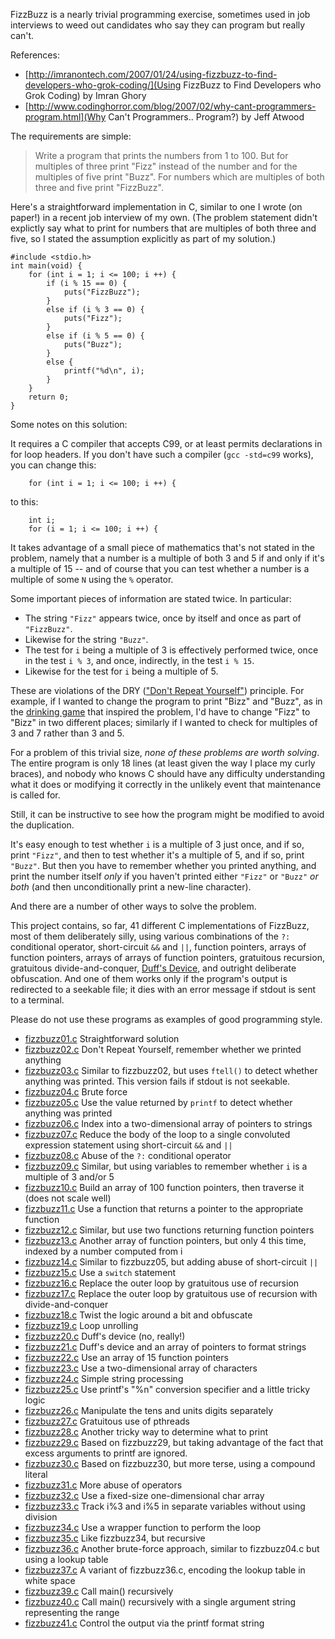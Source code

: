 FizzBuzz is a nearly trivial programming exercise, sometimes used in
job interviews to weed out candidates who say they can program but
really can't.

References:

* [http://imranontech.com/2007/01/24/using-fizzbuzz-to-find-developers-who-grok-coding/](Using FizzBuzz to Find Developers who Grok Coding) by Imran Ghory
* [http://www.codinghorror.com/blog/2007/02/why-cant-programmers-program.html](Why Can't Programmers.. Program?) by Jeff Atwood

The requirements are simple:

> Write a program that prints the numbers from 1 to 100. But for multiples
> of three print "Fizz" instead of the number and for the multiples of
> five print "Buzz". For numbers which are multiples of both three and
> five print "FizzBuzz".

Here's a straightforward implementation in C, similar to one I wrote
(on paper!) in a recent job interview of my own.  (The problem
statement didn't explictly say what to print for numbers that are
multiples of both three and five, so I stated the assumption explicitly
as part of my solution.)

    #include <stdio.h>
    int main(void) {
        for (int i = 1; i <= 100; i ++) {
            if (i % 15 == 0) {
                puts("FizzBuzz");
            }
            else if (i % 3 == 0) {
                puts("Fizz");
            }
            else if (i % 5 == 0) {
                puts("Buzz");
            }
            else {
                printf("%d\n", i);
            }
        }
        return 0;
    }

Some notes on this solution:

It requires a C compiler that accepts C99, or at least permits
declarations in for loop headers.  If you don't have such a compiler
(`gcc -std=c99` works), you can change this:

        for (int i = 1; i <= 100; i ++) {

to this:

        int i;
        for (i = 1; i <= 100; i ++) {

It takes advantage of a small piece of mathematics that's not stated
in the problem, namely that a number is a multiple of both 3 and 5
if and only if it's a multiple of 15 -- and of course that you can
test whether a number is a multiple of some `N` using the `%` operator.

Some important pieces of information are stated twice.  In particular:

* The string `"Fizz"` appears twice, once by itself and once as part of `"FizzBuzz"`.
* Likewise for the string `"Buzz"`.
* The test for `i` being a multiple of 3 is effectively performed
  twice, once in the test `i % 3`, and once, indirectly, in the test
  `i % 15`.
* Likewise for the test for `i` being a multiple of 5.

These are violations of the DRY (["Don't Repeat
Yourself"](http://en.wikipedia.org/wiki/DRY)) principle.  For example,
if I wanted to change the program to print "Bizz" and "Buzz",
as in the [drinking game](http://en.wikipedia.org/wiki/Bizz_Buzz)
that inspired the problem, I'd have to change "Fizz" to "Bizz" in
two different places; similarly if I wanted to check for multiples
of 3 and 7 rather than 3 and 5.

For a problem of this trivial size, *none of these problems are
worth solving*.  The entire program is only 18 lines (at least given
the way I place my curly braces), and nobody who knows C should have
any difficulty understanding what it does or modifying it correctly
in the unlikely event that maintenance is called for.

Still, it can be instructive to see how the program might be modified
to avoid the duplication.

It's easy enough to test whether `i` is a multiple of 3 just once,
and if so, print `"Fizz"`, and then to test whether it's a multiple
of 5, and if so, print `"Buzz"`.  But then you have to remember
whether you printed anything, and print the number itself *only*
if you haven't printed either `"Fizz"` or `"Buzz"` *or both* (and
then unconditionally print a new-line character).

And there are a number of other ways to solve the problem.

This project contains, so far, 41 different C implementations of
FizzBuzz, most of them deliberately silly, using various combinations
of the `?:` conditional operator, short-circuit `&&` and `||`,
function pointers, arrays of function pointers, arrays of arrays of
function pointers, gratuitous recursion, gratuitous divide-and-conquer,
[Duff's Device](http://en.wikipedia.org/wiki/Duff%27s_device), and
outright deliberate obfuscation.  And one of them works only if the
program's output is redirected to a seekable file; it dies with an
error message if stdout is sent to a terminal.

Please do not use these programs as examples of good programming style.

* [fizzbuzz01.c](https://github.com/Keith-S-Thompson/fizzbuzz-c/blob/master/fizzbuzz01.c)
  Straightforward solution
* [fizzbuzz02.c](https://github.com/Keith-S-Thompson/fizzbuzz-c/blob/master/fizzbuzz02.c)
  Don't Repeat Yourself, remember whether we printed anything
* [fizzbuzz03.c](https://github.com/Keith-S-Thompson/fizzbuzz-c/blob/master/fizzbuzz03.c)
  Similar to fizzbuzz02, but uses `ftell()` to detect whether anything was printed.  This version fails if stdout is not seekable.
* [fizzbuzz04.c](https://github.com/Keith-S-Thompson/fizzbuzz-c/blob/master/fizzbuzz04.c)
  Brute force
* [fizzbuzz05.c](https://github.com/Keith-S-Thompson/fizzbuzz-c/blob/master/fizzbuzz05.c)
  Use the value returned by `printf` to detect whether anything was printed
* [fizzbuzz06.c](https://github.com/Keith-S-Thompson/fizzbuzz-c/blob/master/fizzbuzz06.c)
  Index into a two-dimensional array of pointers to strings
* [fizzbuzz07.c](https://github.com/Keith-S-Thompson/fizzbuzz-c/blob/master/fizzbuzz07.c)
  Reduce the body of the loop to a single convoluted expression statement using short-circuit `&&` and `||`
* [fizzbuzz08.c](https://github.com/Keith-S-Thompson/fizzbuzz-c/blob/master/fizzbuzz08.c)
  Abuse of the `?:` conditional operator
* [fizzbuzz09.c](https://github.com/Keith-S-Thompson/fizzbuzz-c/blob/master/fizzbuzz09.c)
  Similar, but using variables to remember whether `i` is a multiple of 3 and/or 5
* [fizzbuzz10.c](https://github.com/Keith-S-Thompson/fizzbuzz-c/blob/master/fizzbuzz10.c)
  Build an array of 100 function pointers, then traverse it (does not scale well)
* [fizzbuzz11.c](https://github.com/Keith-S-Thompson/fizzbuzz-c/blob/master/fizzbuzz11.c)
  Use a function that returns a pointer to the appropriate function
* [fizzbuzz12.c](https://github.com/Keith-S-Thompson/fizzbuzz-c/blob/master/fizzbuzz12.c)
  Similar, but use two functions returning function pointers
* [fizzbuzz13.c](https://github.com/Keith-S-Thompson/fizzbuzz-c/blob/master/fizzbuzz13.c)
  Another array of function pointers, but only 4 this time, indexed by a number computed from i
* [fizzbuzz14.c](https://github.com/Keith-S-Thompson/fizzbuzz-c/blob/master/fizzbuzz14.c)
  Similar to fizzbuzz05, but adding abuse of short-circuit `||`
* [fizzbuzz15.c](https://github.com/Keith-S-Thompson/fizzbuzz-c/blob/master/fizzbuzz15.c)
  Use a `switch` statement
* [fizzbuzz16.c](https://github.com/Keith-S-Thompson/fizzbuzz-c/blob/master/fizzbuzz16.c)
  Replace the outer loop by gratuitous use of recursion
* [fizzbuzz17.c](https://github.com/Keith-S-Thompson/fizzbuzz-c/blob/master/fizzbuzz17.c)
  Replace the outer loop by gratuitous use of recursion with divide-and-conquer
* [fizzbuzz18.c](https://github.com/Keith-S-Thompson/fizzbuzz-c/blob/master/fizzbuzz18.c)
  Twist the logic around a bit and obfuscate
* [fizzbuzz19.c](https://github.com/Keith-S-Thompson/fizzbuzz-c/blob/master/fizzbuzz19.c)
  Loop unrolling
* [fizzbuzz20.c](https://github.com/Keith-S-Thompson/fizzbuzz-c/blob/master/fizzbuzz20.c)
  Duff's device (no, really!)
* [fizzbuzz21.c](https://github.com/Keith-S-Thompson/fizzbuzz-c/blob/master/fizzbuzz21.c)
  Duff's device and an array of pointers to format strings
* [fizzbuzz22.c](https://github.com/Keith-S-Thompson/fizzbuzz-c/blob/master/fizzbuzz22.c)
  Use an array of 15 function pointers
* [fizzbuzz23.c](https://github.com/Keith-S-Thompson/fizzbuzz-c/blob/master/fizzbuzz23.c)
  Use a two-dimensional array of characters
* [fizzbuzz24.c](https://github.com/Keith-S-Thompson/fizzbuzz-c/blob/master/fizzbuzz24.c)
  Simple string processing
* [fizzbuzz25.c](https://github.com/Keith-S-Thompson/fizzbuzz-c/blob/master/fizzbuzz25.c)
  Use printf's "%n" conversion specifier and a little tricky logic
* [fizzbuzz26.c](https://github.com/Keith-S-Thompson/fizzbuzz-c/blob/master/fizzbuzz26.c)
  Manipulate the tens and units digits separately
* [fizzbuzz27.c](https://github.com/Keith-S-Thompson/fizzbuzz-c/blob/master/fizzbuzz27.c)
  Gratuitous use of pthreads
* [fizzbuzz28.c](https://github.com/Keith-S-Thompson/fizzbuzz-c/blob/master/fizzbuzz28.c)
  Another tricky way to determine what to print
* [fizzbuzz29.c](https://github.com/Keith-S-Thompson/fizzbuzz-c/blob/master/fizzbuzz29.c)
  Based on fizzbuzz29, but taking advantage of the fact that excess arguments to printf are ignored.
* [fizzbuzz30.c](https://github.com/Keith-S-Thompson/fizzbuzz-c/blob/master/fizzbuzz30.c)
  Based on fizzbuzz30, but more terse, using a compound literal
* [fizzbuzz31.c](https://github.com/Keith-S-Thompson/fizzbuzz-c/blob/master/fizzbuzz31.c)
  More abuse of operators
* [fizzbuzz32.c](https://github.com/Keith-S-Thompson/fizzbuzz-c/blob/master/fizzbuzz32.c)
  Use a fixed-size one-dimensional char array
* [fizzbuzz33.c](https://github.com/Keith-S-Thompson/fizzbuzz-c/blob/master/fizzbuzz33.c)
  Track i%3 and i%5 in separate variables without using division
* [fizzbuzz34.c](https://github.com/Keith-S-Thompson/fizzbuzz-c/blob/master/fizzbuzz34.c)
  Use a wrapper function to perform the loop
* [fizzbuzz35.c](https://github.com/Keith-S-Thompson/fizzbuzz-c/blob/master/fizzbuzz35.c)
  Like fizzbuzz34, but recursive
* [fizzbuzz36.c](https://github.com/Keith-S-Thompson/fizzbuzz-c/blob/master/fizzbuzz36.c)
  Another brute-force approach, similar to fizzbuzz04.c but using a lookup table
* [fizzbuzz37.c](https://github.com/Keith-S-Thompson/fizzbuzz-c/blob/master/fizzbuzz37.c)
  A variant of fizzbuzz36.c, encoding the lookup table in white space
* [fizzbuzz39.c](https://github.com/Keith-S-Thompson/fizzbuzz-c/blob/master/fizzbuzz39.c)
  Call main() recursively
* [fizzbuzz40.c](https://github.com/Keith-S-Thompson/fizzbuzz-c/blob/master/fizzbuzz40.c)
  Call main() recursively with a single argument string representing the range
* [fizzbuzz41.c](https://github.com/Keith-S-Thompson/fizzbuzz-c/blob/master/fizzbuzz41.c)
  Control the output via the printf format string
